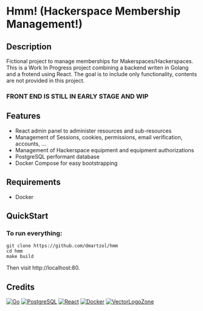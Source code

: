 # Hmm! (Hackerspace Membership Management!)

## Description

Fictional project to manage memberships for Makerspaces/Hackerspaces. This is a Work In Progress project combining a backend writen in Golang and a frotend using React. The goal is to include only functionality, contents are not provided in this project.

### FRONT END IS STILL IN EARLY STAGE AND WIP

## Features

- React admin panel to administer resources and sub-resources
- Management of Sessions, cookies, permissions, email verification, accounts, ...
- Management of Hackerspace equipment and equipment authorizations
- PostgreSQL performant database
- Docker Compose for easy bootstrapping

## Requirements

* Docker

## QuickStart

### To run everything:

```
git clone https://github.com/dmartzol/hmm
cd hmm
make build
```

Then visit http://localhost:80.

## Credits

[![Go](https://www.vectorlogo.zone/logos/golang/golang-ar21.svg)](https://golang.org/ "Golang")
[![PostgreSQL](https://www.vectorlogo.zone/logos/postgresql/postgresql-ar21.svg)](https://www.postgresql.org/ "PostgreSQL")
[![React](https://www.vectorlogo.zone/logos/reactjs/reactjs-ar21.svg)](https://reactjs.org/ "React")
[![Docker](https://www.vectorlogo.zone/logos/docker/docker-ar21.svg)](https://www.docker.com/ "Docker")
[![VectorLogoZone](https://www.vectorlogo.zone/logos/vectorlogozone/vectorlogozone-ar21.svg)](https://www.vectorlogo.zone/ "VectorLogoZone")
